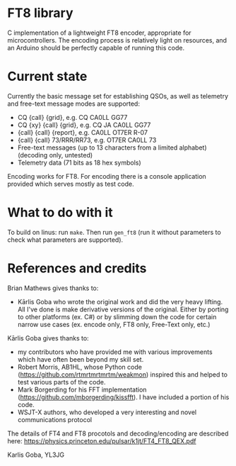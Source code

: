 # FT8 library

C implementation of a lightweight FT8 encoder, appropriate for microcontrollers.
The encoding process is relatively light on resources, and an Arduino should be perfectly capable of running this code.

# Current state

Currently the basic message set for establishing QSOs, as well as telemetry and free-text message modes are supported:

- CQ {call} {grid}, e.g. CQ CA0LL GG77
- CQ {xy} {call} {grid}, e.g. CQ JA CA0LL GG77
- {call} {call} {report}, e.g. CA0LL OT7ER R-07
- {call} {call} 73/RRR/RR73, e.g. OT7ER CA0LL 73
- Free-text messages (up to 13 characters from a limited alphabet) (decoding only, untested)
- Telemetry data (71 bits as 18 hex symbols)

Encoding works for FT8. For encoding there is a console application provided which serves mostly as test code.

# What to do with it

To build on linus: run `make`. Then run `gen_ft8` (run it without parameters to check what parameters are supported).

# References and credits

Brian Mathews gives thanks to:

- Kārlis Goba who wrote the original work and did the very heavy lifting. All I've done is make derivative versions of the original. Either by porting to other platforms (ex. C#) or by slimming down the code for certain narrow use cases (ex. encode only, FT8 only, Free-Text only, etc.)

Kārlis Goba gives thanks to:

- my contributors who have provided me with various improvements which have often been beyond my skill set.
- Robert Morris, AB1HL, whose Python code (https://github.com/rtmrtmrtmrtm/weakmon) inspired this and helped to test various parts of the code.
- Mark Borgerding for his FFT implementation (https://github.com/mborgerding/kissfft). I have included a portion of his code.
- WSJT-X authors, who developed a very interesting and novel communications protocol

The details of FT4 and FT8 procotols and decoding/encoding are described here: https://physics.princeton.edu/pulsar/k1jt/FT4_FT8_QEX.pdf

Karlis Goba,
YL3JG
